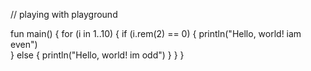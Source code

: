 // playing with playground

fun main() {
	for (i in 1..10) {
        if (i.rem(2) == 0) {
     		    println("Hello, world! iam even")       
        } else {
            println("Hello, world! im odd")
        }
    }
}
